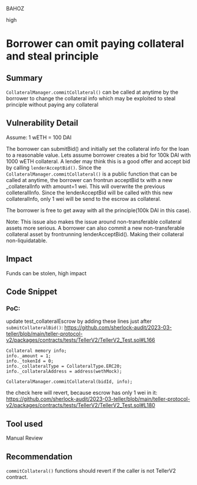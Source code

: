 BAHOZ

high

# Borrower can omit paying collateral and steal principle

## Summary

`CollateralManager.commitCollateral()` can be called at anytime by the borrower to change the collateral info which may be exploited to steal principle without paying any collateral

## Vulnerability Detail

Assume: 1 wETH = 100 DAI

The borrower can submitBid() and initially set the collateral info for the loan to a reasonable value. Lets assume borrower creates a bid for 100k DAI with 1000 wETH collateral. 
A lender may think this is a good offer and accept bid by calling `lenderAcceptBid()`.
Since the `CollateralManager.commitCollateral()` is a public function that can be called at anytime, the borrower can frontrun acceptBid tx with a new _collateralInfo with amount=1 wei. This will overwrite the previous colleterallInfo.
Since the lenderAcceptBid will be called with this new collateralInfo, only 1 wei will be send to the escrow as collateral.

The borrower is free to get away with all the principle(100k DAI in this case).



Note: This issue also makes the issue around non-transferable collateral assets more serious. A borrower can also commit a new non-transferable collateral asset by frontrunning lenderAcceptBid(). Making their collateral non-liquidatable. 

## Impact
Funds can be stolen, high impact

## Code Snippet

### PoC:
update test_collateralEscrow by adding these lines just after `submitCollateralBid()`:
https://github.com/sherlock-audit/2023-03-teller/blob/main/teller-protocol-v2/packages/contracts/tests/TellerV2/TellerV2_Test.sol#L166

```solidity
Collateral memory info;
info._amount = 1;
info._tokenId = 0;
info._collateralType = CollateralType.ERC20;
info._collateralAddress = address(wethMock);

CollateralManager.commitCollateral(bidId, info);
```
the check here will revert, because escrow has only 1 wei in it:
https://github.com/sherlock-audit/2023-03-teller/blob/main/teller-protocol-v2/packages/contracts/tests/TellerV2/TellerV2_Test.sol#L180


## Tool used

Manual Review

## Recommendation
`commitCollateral()` functions should revert if the caller is not TellerV2 contract.